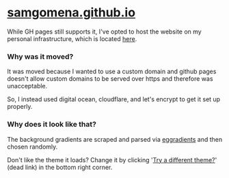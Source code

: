 # [samgomena.github.io](#)

While GH pages still supports it, I've opted to host the website on my personal infrastructure, which is located [here](https://gomena.io).

### Why was it moved?

It was moved because I wanted to use a custom domain and github pages doesn't allow custom domains to be served over https and therefore  was unacceptable.

So, I instead used digital ocean, cloudflare, and let's encrypt to get it set up properly.

### Why does it look like that?
The background gradients are scraped and parsed via [eggradients](https://eggradients.com) and then chosen randomly.

Don't like the theme it loads? Change it by clicking '[Try a different theme?](#)' (dead link) in the bottom right corner.
